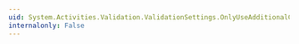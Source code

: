 ```yaml
---
uid: System.Activities.Validation.ValidationSettings.OnlyUseAdditionalConstraints
internalonly: False
---
```

